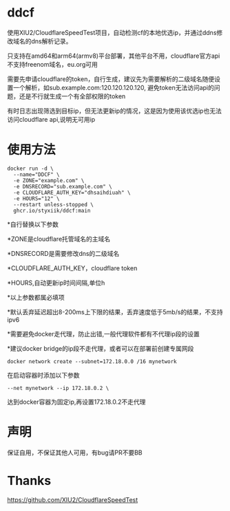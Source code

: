 # ddcf

使用XIU2/CloudflareSpeedTest项目，自动检测cf的本地优选ip，并通过ddns修改域名的dns解析记录。

只支持在amd64和arm64(armv8)平台部署，其他平台不用，cloudflare官方api不支持freenom域名，eu.org可用

需要先申请cloudflare的token，自行生成，建议先为需要解析的二级域名随便设置一个解析，如sub.example.com:120.120.120.120, 避免token无法访问api的问题，还是不行就生成一个有全部权限的token

有时日志出现筛选到目标ip，但无法更新ip的情况，这是因为使用该优选ip也无法访问cloudflare api,说明无可用ip

# 使用方法

```
docker run -d \
  --name="DDCF" \
  -e ZONE="example.com" \
  -e DNSRECORD="sub.example.com" \
  -e CLOUDFLARE_AUTH_KEY="dhsaihdiuah" \
  -e HOURS="12" \
  --restart unless-stopped \
  ghcr.io/styxiik/ddcf:main
```

*自行替换以下参数

*ZONE是cloudflare托管域名的主域名

*DNSRECORD是需要修改dns的二级域名

*CLOUDFLARE_AUTH_KEY，cloudflare token

*HOURS,自动更新ip时间间隔,单位h

*以上参数都属必填项

*默认丢弃延迟超出8-200ms上下限的结果，丢弃速度低于5mb/s的结果，不支持ipv6

*需要避免docker走代理，防止出错,一般代理软件都有不代理ip段的设置

*建议docker bridge的ip段不走代理，或者可以在部署前创建专属网段

```
docker network create --subnet=172.18.0.0 /16 mynetwork
```



在启动容器时添加以下参数

```
--net mynetwork --ip 172.18.0.2 \
```

达到docker容器为固定ip,再设置172.18.0.2不走代理

# 声明
保证自用，不保证其他人可用，有bug请PR不要BB


# Thanks
https://github.com/XIU2/CloudflareSpeedTest
